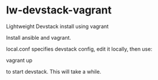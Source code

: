 # lw-devstack-vagrant
Lightweight Devstack install using vagrant

Install ansible and vagrant. 

local.conf specifies devstack config, edit it locally, then use:

vagrant up 

to start devstack. This will take a while.  
